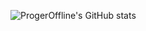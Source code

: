 ![ProgerOffline's GitHub stats](https://github-readme-stats.vercel.app/api?username=progeroffline&show_icons=true&theme=gruvbox)
